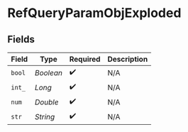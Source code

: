 # RefQueryParamObjExploded


## Fields

| Field              | Type               | Required           | Description        |
| ------------------ | ------------------ | ------------------ | ------------------ |
| `bool`             | *Boolean*          | :heavy_check_mark: | N/A                |
| `int_`             | *Long*             | :heavy_check_mark: | N/A                |
| `num`              | *Double*           | :heavy_check_mark: | N/A                |
| `str`              | *String*           | :heavy_check_mark: | N/A                |